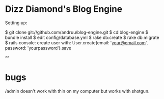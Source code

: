 # Dizz Diamond's Blog Engine

Setting up:

$ git clone git://github.com/andruu/blog-engine.git
$ cd blog-engine
$ bundle install
$ edit config/database.yml
$ rake db:create
$ rake db:migrate
$ rails console: create user with: User.create(email: 'your@email.com', password: 'yourpassword').save

^^
# bugs
/admin doesn't work with thin on my computer but works with shotgun.

